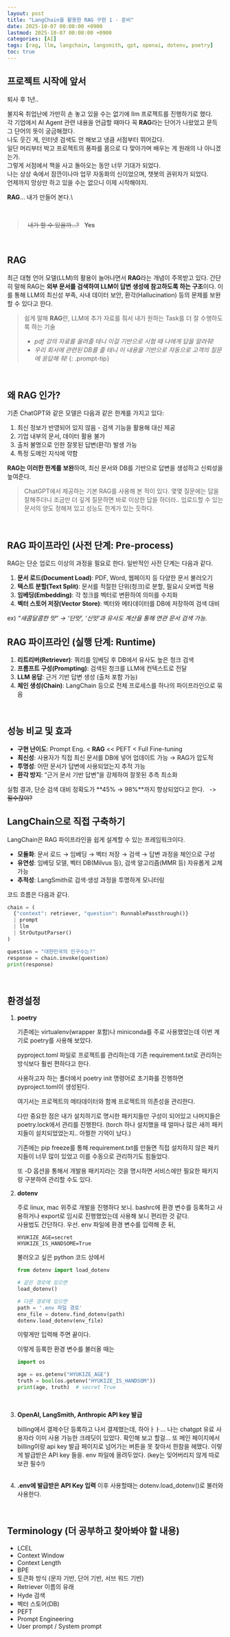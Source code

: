 ```yaml
---
layout: post
title: "LangChain을 활용한 RAG 구현 1 - 준비"
date: 2025-10-07 00:08:00 +0900
lastmod: 2025-10-07 00:08:00 +0900
categories: [AI]
tags: [rag, llm, langchain, langsmith, gpt, openai, dotenv, poetry]
toc: true
---
```


## 프로젝트 시작에 앞서

퇴사 후 1년..  

불지옥 취업난에 가만히 손 놓고 있을 수는 없기에 llm 프로젝트를 진행하기로 했다.  
각 기업에서 AI Agent 관련 내용을 언급할 때마다 꼭 **RAG**라는 단어가 나왔었고 문득 그 단어의 뜻이 궁금해졌다.  
나도 웃긴 게, 인터넷 검색도 안 해보고 냉큼 서점부터 뛰어갔다.  
일단 머리부터 박고 프로젝트의 풍파를 몸으로 다 맞아가며 배우는 게 원래의 나 아니겠는가.  
그렇게 서점에서 책을 사고 돌아오는 동안 너무 기대가 되었다.  
나는 상상 속에서 잠깐이나마 업무 자동화의 신이었으며, 챗봇의 권위자가 되었다.  
언제까지 망상만 하고 있을 수는 없으니 이제 시작해야지.  

**RAG**... 내가 만들어 본다.\

<br>

> &nbsp; ~~내가 할 수 있을까...?~~&nbsp;&nbsp; **Yes**

<br>

## RAG

최근 대형 언어 모델(LLM)의 활용이 늘어나면서 **RAG**라는 개념이 주목받고 있다.
간단히 말해 RAG는 **외부 문서를 검색하여 LLM이 답변 생성에 참고하도록 하는 구조**이다.
이를 통해 LLM의 최신성 부족, 사내 데이터 보안, 환각(Hallucination) 등의 문제를 보완할 수 있다고 한다.

> 쉽게 말해 **RAG**란, LLM에 추가 자료를 줘서 내가 원하는 Task를 더 잘 수행하도록 하는 기술  
>
> - *pdf 강의 자료를 올려줄 테니 이걸 기반으로 시험 때 나에게 답을 알려줘!*
> - *우리 회사에 관련된 DB를 줄 테니 이 내용을 기반으로 자동으로 고객의 질문에 응답해 줘!*
{: .prompt-tip}
<br>

## 왜 RAG 인가?

기존 ChatGPT와 같은 모델은 다음과 같은 한계를 가지고 있다:

1. 최신 정보가 반영되어 있지 않음 - 검색 기능을 활용해 대신 제공
2. 기업 내부의 문서, 데이터 활용 불가
3. 출처 불명으로 인한 잘못된 답변(환각) 발생 가능
4. 특정 도메인 지식에 약함

**RAG는 이러한 한계를 보완**하여, 최신 문서와 DB를 기반으로 답변을 생성하고 신뢰성을 높여준다.  

> ChatGPT에서 제공하는 기본 RAG를 사용해 본 적이 있다. 몇몇 질문에는 답을 잘해주더니 조금만 더 깊게 질문하면 바로 이상한 답을 하더라.. 업로드할 수 있는 문서의 양도 정해져 있고 성능도 한계가 있는 듯하다.
<br>

## RAG 파이프라인 (사전 단계: Pre-process)

RAG는 단순 업로드 이상의 과정을 필요로 한다. 일반적인 사전 단계는 다음과 같다.

1. **문서 로드(Document Load)**: PDF, Word, 웹페이지 등 다양한 문서 불러오기
2. **텍스트 분할(Text Split)**: 문서를 적절한 단위(청크)로 분할, 필요시 오버랩 적용
3. **임베딩(Embedding)**: 각 청크를 벡터로 변환하여 의미를 수치화
4. **벡터 스토어 저장(Vector Store)**: 벡터와 메타데이터를 DB에 저장하여 검색 대비

ex) *“새콤달콤한 맛” → ‘단맛’, ‘신맛’과 유사도 계산을 통해 연관 문서 검색 가능.*
<br>

## RAG 파이프라인 (실행 단계: Runtime)

1. **리트리버(Retriever)**: 쿼리를 임베딩 후 DB에서 유사도 높은 청크 검색
2. **프롬프트 구성(Prompting)**: 검색된 청크를 LLM에 컨텍스트로 전달
3. **LLM 응답**: 근거 기반 답변 생성 (출처 포함 가능)
4. **체인 생성(Chain)**: LangChain 등으로 전체 프로세스를 하나의 파이프라인으로 묶음
<br>

## 성능 비교 및 효과

- **구현 난이도**: Prompt Eng. < **RAG** << PEFT < Full Fine-tuning
- **최신성**: 사용자가 직접 최신 문서를 DB에 넣어 업데이트 가능 → RAG가 압도적
- **투명성**: 어떤 문서가 답변에 사용되었는지 추적 가능
- **환각 방지**: “근거 문서 기반 답변”을 강제하여 잘못된 추측 최소화

실험 결과, 단순 검색 대비 정확도가 **45% → 98%**까지 향상되었다고 한다. &nbsp; -> &nbsp; ~~필수잖아?~~
<br>

## LangChain으로 직접 구축하기

LangChain은 RAG 파이프라인을 쉽게 설계할 수 있는 프레임워크이다.

- **모듈화**: 문서 로드 → 임베딩 → 벡터 저장 → 검색 → 답변 과정을 체인으로 구성
- **유연성**: 임베딩 모델, 벡터 DB(Milvus 등), 검색 알고리즘(MMR 등) 자유롭게 교체 가능
- **추적성**: LangSmith로 검색·생성 과정을 투명하게 모니터링

코드 흐름은 다음과 같다.

```python
chain = (
  {"context": retriever, "question": RunnablePassthrough()}
  | prompt
  | llm
  | StrOutputParser()
)

question = "대한민국의 인구수는?"
response = chain.invoke(question)
print(response)
```

<br>

## 환경설정

1. **poetry**  

   기존에는 virtualenv(wrapper 포함)나 miniconda를 주로 사용했었는데 이번 계기로 poetry를 사용해 보았다.  

   pyproject.toml 파일로 프로젝트를 관리하는데 기존 requirement.txt로 관리하는 방식보다 훨씬 편하다고 한다.  

   사용하고자 하는 폴더에서 poetry init 명령어로 초기화를 진행하면 pyproject.toml이 생성된다.  

   여기서는 프로젝트의 메타데이터와 함께 프로젝트의 의존성을 관리한다.  

   다만 중요한 점은 내가 설치하기로 명시한 패키지들만 구성이 되어있고 나머지들은 poetry.lock에서 관리를 진행한다. (torch 하나 설치했을 때 얼마나 많은 새끼 패키지들이 설치되었었는지.. 아찔한 기억이 났다.)

   기존에는 pip freeze를 통해 requirement.txt를 만들면 직접 설치하지 않은 패키지들이 너무 많이 있었고 이를 수동으로 관리하기도 힘들었다.  

   또 -D 옵션을 통해서 개발용 패키지라는 것을 명시하면 서비스에만 필요한 패키지랑 구분하여 관리할 수도 있다.
   <br>

2. **dotenv**  

   주로 linux, mac 위주로 개발을 진행하다 보니. bashrc에 환경 변수를 등록하고 사용하거나 export로 임시로 진행했었는데 사용해 보니 편리한 것 같다.  
   사용법도 간단하다. 우선. env 파일에 환경 변수를 입력해 준 뒤,

   ```text
   HYUKIZE_AGE=secret
   HYUKIZE_IS_HANDSOME=True
   ```

   불러오고 싶은 python 코드 상에서

   ```python
   from dotenv import load_dotenv
   
   # 같은 경로에 있으면
   load_dotenv()

   # 다른 경로에 있으면
   path = '.env 파일 경로'
   env_file = dotenv.find_dotenv(path)
   dotenv.load_dotenv(env_file)
   ```

   이렇게만 입력해 주면 끝이다.  

   이렇게 등록한 환경 변수를 불러올 때는

   ```python
   import os

   age = os.getenv("HYUKIZE_AGE")
   truth = bool(os.getenv("HYUKIZE_IS_HANDSOM"))
   print(age, truth)  # secret True
   ```

   <br>

3. **OpenAI, LangSmith, Anthropic API key 발급**

   billing에서 결제수단 등록하고 나서 결제했는데, 하아ㅏㅏ... 나는 chatgpt 유료 사용자라 이미 사용 가능한 크레딧이 있었다. 확인해 보고 할걸... 또 메인 페이지에서 billing이랑 api key 발급 페이지로 넘어가는 버튼을 못 찾아서 한참을 헤맸다.
   이렇게 발급받은 API key 들을. env 파일에 올려두었다. (key는 잊어버리지 않게 따로 보관 필수!)  
   <br>

4. **.env에 발급받은 API Key 입력**
   이후 사용할때는 dotenv.load_dotenv()로 불러와 사용한다.
<br>

## Terminology (더 공부하고 찾아봐야 할 내용)

- LCEL
- Context Window
- Context Length
- BPE
- 토큰화 방식 (문자 기반, 단어 기반, 서브 워드 기반)
- Retriever 이름의 유래
- Hyde 검색
- 벡터 스토어(DB)
- PEFT
- Prompt Engineering
- User prompt / System prompt
